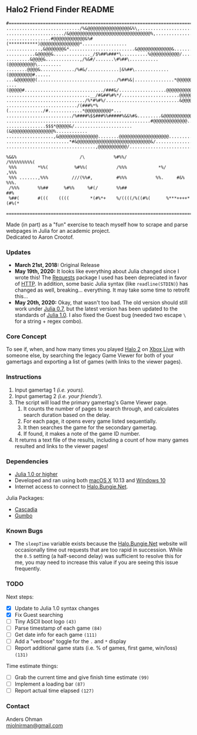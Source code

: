 ## Halo2 Friend Finder README
```
#==============================================================================
............................/%&@@@@@@@@@@@@@@@@&%\,............................
....................../&@@@@@@@@@@@@@@@@@@@@@@@@@@@@@@@%,......................
.................#@@@@@@@@@@@@&%#(***********)@@@@@@@@@@@@@@@*.................
.............,&@@@@@@@&*.........................&@@@@@@@@@@@@@&...............
...........&@@@@@&.............._/$%##%###*\..........%@@@@@@@@@@@/............
.........&@@@@&.............,/%&#/.......\#%##\...........(@@@@@@@@@@\.........
........@@@@&............./%#&/............|&%##\.............(@@@@@@@@@#......
...&@@@@@@@(............................../%##%&|...............*@@@@@@@@@,....
....(@@@@@#............................../###&/..................@@@@@@@@@@&...
................................__/#&##%#%*/......................@@@@@@@@@@%..
............................../%*#%#%/............................&@@@@@@@@@...
.........................../(###%*%(............./#.............*@@@@@@@@@@*...
........................./%####%$$###%%#####%&&%#&.........&@@@@@@@@@@@........
.......................................................#@@@@@@@@@@@@@..........
...............$$$*@@@@@&/......................(&@@@@@@@@@@@@@@@@%............
..................,&@@@@@@@@@@@@@@@........@@@@@@@@@@@@@@@@@@@.................
........................*#&@@@@@@@@@@@@@@@@@@@@@@@@@@@@&/......................
..................................,@@@@@@@@@@@/................................

%&&%                        /\           %#%%/                 /%%%%%%%%%(
 %%%        *%%(          %#%%(           /%%%            *%/           ,%%%
 %%% .......,%%%         ///(%%#,         #%%%           %%.     #&%      %%%.
 /%%%       %%##      %#%%     %#(/       %%##                            ##%
 %##(       #(((    ((((        *(#%*+    %/((((/%((#%(      %***++++*(#%(*

===============================================================================
```

Made (in part) as a "fun" exercise to teach myself how to scrape and parse webpages in Julia for an academic project.\
Dedicated to Aaron Crootof.

### Updates
- **March 21st, 2018:** Original Release
- **May 19th, 2020:** It looks like everything about Julia changed since I wrote this! The [Requests](https://github.com/JuliaWeb/Requests.jl) package I used has been depreciated in favor of [HTTP](https://github.com/JuliaWeb/HTTP.jl). In addition, some basic Julia syntax (like `readline(STDIN)`) has changed as well, breaking... everything. It may take some time to retrofit this...
- **May 20th, 2020:** Okay, that wasn't too bad. The old version should still work under [Julia 0.7](https://julialang.org/downloads/oldreleases/#v070_aug_8_2018), but the latest version has been updated to the standards of [Julia 1.0](https://julialang.org/downloads/). I also fixed the Guest bug (needed two escape `\` for a string + regex combo).

### Core Concept
To see if, when, and how many times you played [Halo 2](https://en.wikipedia.org/wiki/Halo_2) on [Xbox Live](https://www.xbox.com/en-US/live) with someone else, by searching the legacy Game Viewer for both of your gamertags and exporting a list of games (with links to the viewer pages).

### Instructions
1. Input gamertag 1 *(i.e. yours).*
2. Input gamertag 2 *(i.e. your friends').*
3. The script will load the primary gamertag's Game Viewer page.
      1. It counts the number of pages to search through, and calculates search duration based on the delay.
      2. For each page, it opens every game listed sequentially.
      3. It then searches the game for the secondary gamertag.
      4. If found, it makes a note of the game ID number.
4. It returns a text file of the results, including a count of how many games resulted and links to the viewer pages!

### Dependencies
- [Julia 1.0 or higher](https://julialang.org/)
- Developed and ran using both [macOS X](https://www.apple.com/macos/) 10.13 and [Windows 10](https://www.microsoft.com/en-us/windows/get-windows-10)
- Internet access to connect to [Halo.Bungie.Net](https://halo.bungie.net/Stats/PlayerStatsHalo2.aspx).

Julia Packages:
- [Cascadia](https://github.com/Algocircle/Cascadia.jl)
- [Gumbo](https://github.com/JuliaWeb/Gumbo.jl)

### Known Bugs
- The `sleepTime` variable exists because the [Halo.Bungie.Net](https://halo.bungie.net/Stats/PlayerStatsHalo2.aspx) website will occasionally time out requests that are too rapid in succession. While the `0.5` setting (a half-second delay) was sufficient to resolve this for me, you may need to increase this value if you are seeing this issue frequently.

### TODO
Next steps:
- [X] Update to Julia 1.0 syntax changes
- [X] Fix Guest searching
- [ ] Tiny ASCII boot logo `(43)`
- [ ] Parse timestamp of each game `(84)`
- [ ] Get date info for each game `(111)`
- [ ] Add a "verbose" toggle for the `.` and `*` display
- [ ] Report additional game stats (i.e. % of games, first game, win/loss) `(131)`

Time estimate things:
- [ ] Grab the current time and give finish time estimate `(99)`
- [ ] Implement a loading bar `(87)`
- [ ] Report actual time elapsed `(127)`

### Contact
Anders Ohman\
mjolnirman@gmail.com
